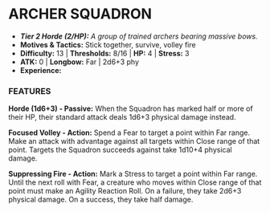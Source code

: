 # ARCHER SQUADRON

- ***Tier 2 Horde (2/HP):*** *A group of trained archers bearing massive bows.*
- **Motives & Tactics:** Stick together, survive, volley fire
- **Difficulty:** 13 | **Thresholds:** 8/16 | **HP:** 4 | **Stress:** 3
- **ATK:** 0 | **Longbow:** Far | 2d6+3 phy
- **Experience:** 

### FEATURES

**Horde (1d6+3) - Passive:** When the Squadron has marked half or more of their HP, their standard attack deals 1d6+3 physical damage instead.

**Focused Volley - Action:** Spend a Fear to target a point within Far range. Make an attack with advantage against all targets within Close range of that point. Targets the Squadron succeeds against take 1d10+4 physical damage.

**Suppressing Fire - Action:** Mark a Stress to target a point within Far range. Until the next roll with Fear, a creature who moves within Close range of that point must make an Agility Reaction Roll. On a failure, they take 2d6+3 physical damage. On a success, they take half damage.
